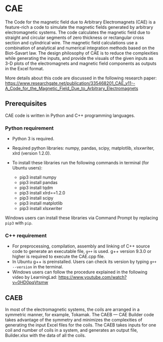 # CAE

The Code for the magnetic field due to Arbitrary Electromagnets (CAE) is a feature-rich a code to simulate the magnetic fields generated by arbitrary electromagnetic systems. The code calculates the magnetic field due to straight and circular segments of zero thickness or rectangular cross section and cylindrical wire. The magnetic field calculations use a combination of analytical and numerical integration methods based on the Biot–Savart law. The design philosophy of CAE is to reduce the complexities while generating the inputs, and provide the visuals of the given inputs as 3-D plots of the electromagnets and magnetic field components as outputs in the Excel format.

More details about this code are discussed in the following research paper: 
https://www.researchgate.net/publication/335468201_CAE_v11--A_Code_for_the_Magnetic_Field_Due_to_Arbitrary_Electromagnets

## Prerequisites

CAE code is written in Python and C++ programming languages.

### Python requirement

- Python 3 is required.
- Required python libraries: numpy, pandas, scipy, matplotlib, xlsxwriter, xlrd (version 1.2.0).

- To install these libraries run the following commands in terminal (for Ubuntu users):
  - pip3 install numpy
  - pip3 install pandas
  - pip3 install tqdm
  - pip3 install xlrd==1.2.0
  - pip3 install scipy
  - pip3 install matplotlib
  - pip3 install xlsxwriter

Windows users can install these libraries via Command Prompt by replacing `pip3` with `pip`.

### C++ requirement

- For preprocessing, compilation, assembly and linking of C++ source code to generate an executable file, `g++` is used. g++ version 9.3.0 or higher is required to execute the CAE.cpp file.
- In Ubuntu g++ is preinstalled. Users can check its version by typing `g++ --version` in the terminal.
- Windows users can follow the procedure explained in the following video by LearningLad: https://www.youtube.com/watch?v=0HD0pqVtsmw

## CAEB

In most of the electromagnetic systems, the coils are arranged in a symmetric manner, for example, Tokamak. The CAEB — CAE Builder code takes advantage of the symmetry and minimizes the complexities of generating the input Excel files for the coils. The CAEB takes inputs for one coil and number of coils in a system, and generates an output file, Builder.xlsx with the data of all the coils.

